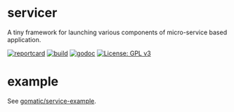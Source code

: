 # servicer

A tiny framework for launching various components of micro-service based application.

[![reportcard](https://goreportcard.com/badge/github.com/gomatic/servicer)](https://goreportcard.com/report/github.com/gomatic/servicer)
[![build](https://travis-ci.org/gomatic/servicer.svg?branch=master)](https://travis-ci.org/gomatic/servicer)
[![godoc](https://godoc.org/github.com/gomatic/servicer?status.svg)](https://godoc.org/github.com/gomatic/servicer)
[![License: GPL v3](https://img.shields.io/badge/License-GPL%20v3-blue.svg)](http://www.gnu.org/licenses/gpl-3.0)

# example

See [gomatic/service-example](//github.com/gomatic/service-example).
